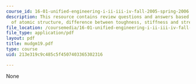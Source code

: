 ```yaml
---
course_id: 16-01-unified-engineering-i-ii-iii-iv-fall-2005-spring-2006
description: This resource contains review questions and answers based on deformation
  of atomic structure, difference between toughness, stiffness and strength.
file_location: /coursemedia/16-01-unified-engineering-i-ii-iii-iv-fall-2005-spring-2006/213e319c9c485c5f4507403365302316_mudgm19.pdf
file_type: application/pdf
layout: pdf
title: mudgm19.pdf
type: course
uid: 213e319c9c485c5f4507403365302316

---
```

None